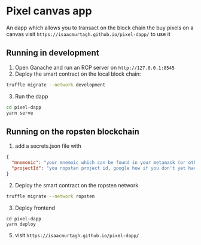 # Pixel canvas app
An dapp which allows you to transact on the block chain the buy pixels on a canvas
visit `https://isaacmurtagh.github.io/pixel-dapp/` to use it

## Running in development
1. Open Ganache and run an RCP server on `http://127.0.0.1:8545`
2. Deploy the smart contract on the local block chain:
```bash
truffle migrate --network development
```
3. Run the dapp
```bash
cd pixel-dapp
yarn serve
```

## Running on the ropsten blockchain
1. add a secrets.json file with
```json
{
  "mnemonic": "your mnemoic which can be found in your metamask (or other wallet provider)",
  "projectId": "you ropsten project id, google how if you don't yet have one"
}
```
2. Deploy the smart contract on the ropsten network
```bash
truffle migrate --network ropsten
```
3. Deploy frontend
```
cd pixel-dapp
yarn deploy
```
5. visit `https://isaacmurtagh.github.io/pixel-dapp/`